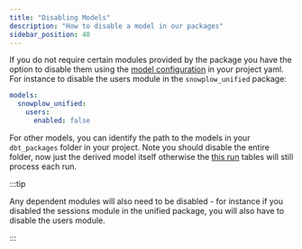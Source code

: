 ```yaml
---
title: "Disabling Models"
description: "How to disable a model in our packages"
sidebar_position: 40
---
```


If you do not require certain modules provided by the package you have the option to disable them using the [model configuration](https://docs.getdbt.com/reference/resource-configs/enabled) in your project yaml. For instance to disable the users module in the `snowplow_unified` package:

```yml title="dbt_project.yml"
models:
  snowplow_unified:
    users:
      enabled: false
```

For other models, you can identify the path to the models in your `dbt_packages` folder in your project. Note you should disable the entire folder, now just the derived model itself otherwise the [this run](/docs/modeling-your-data/modeling-your-data-with-dbt/package-mechanics/this-run-tables/index.md#other-this-run-tables) tables will still process each run.

:::tip

Any dependent modules will also need to be disabled - for instance if you disabled the sessions module in the unified package, you will also have to disable the users module.

:::
